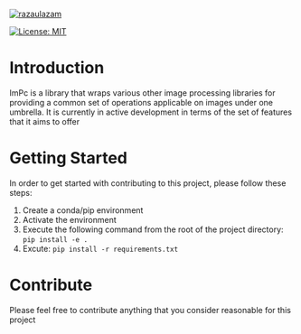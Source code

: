 [![razaulazam](https://circleci.com/gh/razaulazam/ImPc.svg?style=shield)](https://circleci.com/gh/razaulazam/ImPc)

[![License: MIT](https://img.shields.io/badge/License-MIT-brightgreen.svg)](https://opensource.org/licenses/MIT)

# Introduction 
ImPc is a library that wraps various other image processing libraries for providing a common set of operations applicable on images under one umbrella. It is currently in active development in terms of the set of features that it aims to offer

# Getting Started
In order to get started with contributing to this project, please follow these steps:
1.	Create a conda/pip environment
2.	Activate the environment
3.	Execute the following command from the root of the project directory: `pip install -e .`
4.	Excute: `pip install -r requirements.txt`

# Contribute
Please feel free to contribute anything that you consider reasonable for this project
